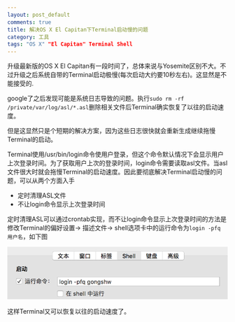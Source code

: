 ```yaml
---
layout: post_default
comments: true
title: 解决OS X El Capitan下Terminal启动慢的问题
category: 工具
tags: "OS X" "El Capitan" Terminal Shell
---
```


升级最新版的OS X El Capitan有一段时间了，总体来说与Yosemite区别不大。不过升级之后系统自带的Terminal启动极慢(每次启动大约要10秒左右)。这显然是不能接受的.

google了之后发现可能是系统日志导致的问题。执行`sudo rm -rf  /private/var/log/asl/*.asl`删除相关文件后Terminal确实恢复了以往的启动速度。

但是这显然只是个短期的解决方案，因为这些日志很快就会重新生成继续拖慢Terminal的启动。

Terminal使用/usr/bin/login命令使用户登录，但这个命令默认情况下会显示用户上次登录时间。为了获取用户上次的登录时间，login命令需要读取asl文件。当asl文件很大时就会拖慢Terminal的启动速度。因此要彻底解决Terminal启动慢的问题，可以从两个方面入手

  - 定时清理ASL文件
  - 不让login命令显示上次登录时间

定时清理ASL可以通过crontab实现，而不让login命令显示上次登录时间的方法是修改Terminal的偏好设置-> 描述文件-> shell选项卡中的运行命令为`login -pfq 用户名`，如下图

![设置示例](/img/2015-12-11-osx-slow-termial.png)

这样Terminal又可以恢复以往的启动速度了。

